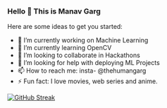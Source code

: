 ### Hello 👋 This is Manav Garg

Here are some ideas to get you started:

- 🔭 I’m currently working on Machine Learning
- 🌱 I’m currently learning OpenCV
- 👯 I’m looking to collaborate in Hackathons
- 🤔 I’m looking for help with deploying ML Projects
- 📫 How to reach me: insta- @thehumangarg
- ⚡ Fun fact: I love movies, web series and anime.



[![GitHub Streak](http://github-readme-streak-stats.herokuapp.com?user=thehumangarg&theme=radical&date_format=M%20j%5B%2C%20Y%5D)](https://git.io/streak-stats)

<!--[![Anurag's github stats](https://github-readme-stats.vercel.app/api?username=thehumangarg&theme=radical)](https://github.com/anuraghazra/github-readme-stats)-->
